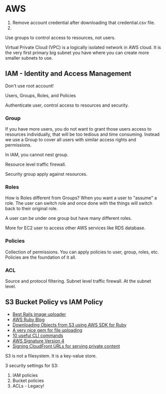 # AWS

1. Remove <root> account credential after downloading that credential.csv file.
2. 

Use groups to control access to resources, not users.

Virtual Private Cloud (VPC) is a logically isolated network in AWS cloud. It is the very first primary big subnet you have where you can create more smaller subnets to use.

## IAM - Identity and Access Management

Don't use root account!

Users, Groups, Roles, and Policies

Authenticate user, control access to resources and security.

### Group

If you have more users, you do not want to grant those users access to resources individually, that will be too tedious and time consuming. Instead we use a Group to cover all users with similar access rights and permissions.

In IAM, you cannot nest group.

Resource level traffic firewall.

Security group apply against resources.

### Roles

How is Roles different from Groups? When you want a user to "assume" a role. The user can switch role and once done with the things will switch back to their original role.

A user can be under one group but have many different roles.

More for EC2 user to access other AWS services like RDS database.

### Policies

Collection of permissions. You can apply policies to user, group, roles, etc. Policies are the foundation of it all.

### ACL

Source and protocol filtering. Subnet level traffic firewall. At the subnet level.

## S3 Bucket Policy vs IAM Policy

* [Best Rails image uploader](https://infinum.co/the-capsized-eight/articles/best-rails-image-uploader-paperclip-carrierwave-refile)
* [AWS Ruby Blog](https://ruby.awsblog.com/)
* [Downloading Objects from S3 using AWS SDK for Ruby](https://ruby.awsblog.com/post/Tx354Y6VTZ421PJ/Downloading-Objects-from-Amazon-S3-using-the-AWS-SDK-for-Ruby)
* [A very nice gem for file uploading](https://github.com/refile/refile)
* [10 useful CLI commands](http://cloudacademy.com/blog/aws-cli-10-useful-commands/)
* [AWS Signature Version 4](http://docs.aws.amazon.com/AmazonS3/latest/API/sigv4-query-string-auth.html)
* [Signing CloudFront URLs for serving private content](https://github.com/dylanvaughn/aws_cf_signer)

S3 is not a filesystem. It is a key-value store.

3 security settings for S3:

1. IAM policies
2. Bucket policies
3. ACLs - Legacy!
